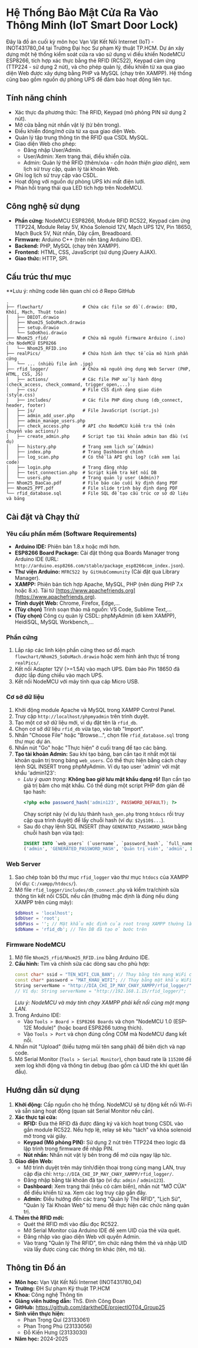 # Hệ Thống Bảo Mật Cửa Ra Vào Thông Minh (IoT Smart Door Lock)

Đây là đồ án cuối kỳ môn học Vạn Vật Kết Nối Internet (IoT) - INOT431780_04 tại Trường Đại học Sư phạm Kỹ thuật TP.HCM. Dự án xây dựng một hệ thống kiểm soát cửa ra vào sử dụng vi điều khiển NodeMCU ESP8266, tích hợp xác thực bằng thẻ RFID (RC522), Keypad cảm ứng (TTP224 - sử dụng 2 nút), và cho phép quản lý, điều khiển từ xa qua giao diện Web được xây dựng bằng PHP và MySQL (chạy trên XAMPP). Hệ thống cũng bao gồm nguồn dự phòng UPS để đảm bảo hoạt động liên tục.

## Tính năng chính

*   Xác thực đa phương thức: Thẻ RFID, Keypad (mô phỏng PIN sử dụng 2 nút).
*   Mở cửa bằng nút nhấn vật lý (từ bên trong).
*   Điều khiển đóng/mở cửa từ xa qua giao diện Web.
*   Quản lý tập trung thông tin thẻ RFID qua CSDL MySQL.
*   Giao diện Web cho phép:
    *   Đăng nhập User/Admin.
    *   User/Admin: Xem trạng thái, điều khiển cửa.
    *   Admin: Quản lý thẻ RFID (thêm/xóa - *cần hoàn thiện giao diện*), xem lịch sử truy cập, quản lý tài khoản Web.
*   Ghi log lịch sử truy cập vào CSDL.
*   Hoạt động với nguồn dự phòng UPS khi mất điện lưới.
*   Phản hồi trạng thái qua LED tích hợp trên NodeMCU.

## Công nghệ sử dụng

*   **Phần cứng:** NodeMCU ESP8266, Module RFID RC522, Keypad cảm ứng TTP224, Module Relay 5V, Khóa Solenoid 12V, Mạch UPS 12V, Pin 18650, Mạch Buck 5V, Nút nhấn, Dây cắm, Breadboard.
*   **Firmware:** Arduino C++ (trên nền tảng Arduino IDE).
*   **Backend:** PHP, MySQL (chạy trên XAMPP).
*   **Frontend:** HTML, CSS, JavaScript (sử dụng jQuery AJAX).
*   **Giao thức:** HTTP, SPI.

## Cấu trúc thư mục
**Lưu ý: những code liên quan chỉ có ở Repo GitHub
```
.
├── flowchart/               # Chứa các file sơ đồ (.drawio: ERD, Khối, Mạch, Thuật toán)
│   ├── DBIOT.drawio
│   ├── Nhom25_SoDoMach.drawio
│   ├── setup.drawio
│   └── SoDoKhoi.drawio
├── Nhom25_rfid/             # Chứa mã nguồn firmware Arduino (.ino) cho NodeMCU ESP8266
│   └── Nhom25_RFID.ino
├── realPics/                # Chứa hình ảnh thực tế của mô hình phần cứng
│   └── ... (nhiều file ảnh .jpg)
├── rfid_logger/             # Chứa mã nguồn ứng dụng Web Server (PHP, HTML, CSS, JS)
│   ├── actions/             # Các file PHP xử lý hành động (check_access, check_command, trigger_open,...)
│   ├── css/                 # File CSS định dạng giao diện (style.css)
│   ├── includes/            # Các file PHP dùng chung (db_connect, header, footer)
│   ├── js/                  # File JavaScript (script.js)
│   ├── admin_add_user.php
│   ├── admin_manage_users.php
│   ├── check_access.php     # API cho NodeMCU kiểm tra thẻ (nên chuyển vào actions/)
│   ├── create_admin.php     # Script tạo tài khoản admin ban đầu (ví dụ)
│   ├── history.php          # Trang xem lịch sử (Admin)
│   ├── index.php            # Trang Dashboard chính
│   ├── log_scan.php         # Có thể là API ghi log? (cần xem lại code)
│   ├── login.php            # Trang đăng nhập
│   ├── test_connection.php  # Script kiểm tra kết nối DB
│   └── users.php            # Trang quản lý user (Admin)?
├── Nhom25_BaoCao.pdf        # File báo cáo cuối kỳ định dạng PDF
├── Nhom25_PPT.pdf           # File slide trình bày định dạng PDF
└── rfid_database.sql        # File SQL để tạo cấu trúc cơ sở dữ liệu và bảng
```

## Cài đặt và Chạy thử

### Yêu cầu phần mềm (Software Requirements)

*   **Arduino IDE:** Phiên bản 1.8.x hoặc mới hơn.
*   **ESP8266 Board Package:** Cài đặt thông qua Boards Manager trong Arduino IDE (URL: `http://arduino.esp8266.com/stable/package_esp8266com_index.json`).
*   **Thư viện Arduino:** `MFRC522 by GitHubCommunity` (Cài đặt qua Library Manager).
*   **XAMPP:** Phiên bản tích hợp Apache, MySQL, PHP (nên dùng PHP 7.x hoặc 8.x). Tải từ [https://www.apachefriends.org](https://www.apachefriends.org).
*   **Trình duyệt Web:** Chrome, Firefox, Edge,...
*   **(Tùy chọn)** Trình soạn thảo mã nguồn: VS Code, Sublime Text,...
*   **(Tùy chọn)** Công cụ quản lý CSDL: phpMyAdmin (đi kèm XAMPP), HeidiSQL, MySQL Workbench,...

### Phần cứng

1.  Lắp ráp các linh kiện phần cứng theo sơ đồ mạch `flowchart/Nhom25_SoDoMach.drawio` hoặc xem hình ảnh thực tế trong `realPics/`.
2.  Kết nối Adapter 12V (>=1.5A) vào mạch UPS. Đảm bảo Pin 18650 đã được lắp đúng chiều vào mạch UPS.
3.  Kết nối NodeMCU với máy tính qua cáp Micro USB.

### Cơ sở dữ liệu

1.  Khởi động module Apache và MySQL trong XAMPP Control Panel.
2.  Truy cập `http://localhost/phpmyadmin` trên trình duyệt.
3.  Tạo một cơ sở dữ liệu mới, ví dụ đặt tên là `rfid_db`.
4.  Chọn cơ sở dữ liệu `rfid_db` vừa tạo, vào tab "Import".
5.  Nhấn "Choose File" hoặc "Browse...", chọn file `rfid_database.sql` trong thư mục dự án.
6.  Nhấn nút "Go" hoặc "Thực hiện" ở cuối trang để tạo các bảng.
7.  **Tạo tài khoản Admin:** Sau khi tạo bảng, bạn cần tạo ít nhất một tài khoản quản trị trong bảng `web_users`. Có thể thực hiện bằng cách chạy lệnh SQL INSERT trong phpMyAdmin. Ví dụ tạo user 'admin' với mật khẩu 'admin123':
    *   *Lưu ý quan trọng:* **Không bao giờ lưu mật khẩu dạng rõ!** Bạn cần tạo giá trị băm cho mật khẩu. Có thể dùng một script PHP đơn giản để tạo hash:
        ```php
        <?php echo password_hash('admin123', PASSWORD_DEFAULT); ?>
        ```
        Chạy script này (ví dụ lưu thành `hash_gen.php` trong `htdocs` rồi truy cập qua trình duyệt) để lấy chuỗi hash (ví dụ: `$2y$10$...`).
    *   Sau đó chạy lệnh SQL INSERT (thay `GENERATED_PASSWORD_HASH` bằng chuỗi hash bạn vừa tạo):
        ```sql
        INSERT INTO `web_users` (`username`, `password_hash`, `full_name`, `role`, `is_active`) VALUES
        ('admin', 'GENERATED_PASSWORD_HASH', 'Quản trị viên', 'admin', 1);
        ```

### Web Server

1.  Sao chép toàn bộ thư mục `rfid_logger` vào thư mục `htdocs` của XAMPP (ví dụ: `C:/xampp/htdocs/`).
2.  Mở file `rfid_logger/includes/db_connect.php` và kiểm tra/chỉnh sửa thông tin kết nối CSDL nếu cần (thường mặc định là đúng nếu dùng XAMPP trên cùng máy):
    ```php
    $dbHost = 'localhost';
    $dbUser = 'root';
    $dbPass = ''; // Mật khẩu mặc định của root trong XAMPP thường là rỗng
    $dbName = 'rfid_db'; // Tên DB đã tạo ở bước trên
    ```

### Firmware NodeMCU

1.  Mở file `Nhom25_rfid/Nhom25_RFID.ino` bằng Arduino IDE.
2.  **Cấu hình:** Tìm và chỉnh sửa các dòng sau cho phù hợp:
    ```cpp
    const char* ssid = "TEN_WIFI_CUA_BAN"; // Thay bằng tên mạng WiFi của bạn
    const char* password = "MAT_KHAU_WIFI"; // Thay bằng mật khẩu WiFi của bạn
    String serverName = "http://DIA_CHI_IP_MAY_CHAY_XAMPP/rfid_logger/"; // Thay bằng IP của máy tính chạy XAMPP
    // Ví dụ: String serverName = "http://192.168.1.15/rfid_logger/";
    ```
    *Lưu ý: NodeMCU và máy tính chạy XAMPP phải kết nối cùng một mạng LAN.*
3.  Trong Arduino IDE:
    *   Vào `Tools > Board > ESP8266 Boards` và chọn "NodeMCU 1.0 (ESP-12E Module)" (hoặc board ESP8266 tương thích).
    *   Vào `Tools > Port` và chọn đúng cổng COM mà NodeMCU đang kết nối.
4.  Nhấn nút "Upload" (biểu tượng mũi tên sang phải) để biên dịch và nạp code.
5.  Mở Serial Monitor (`Tools > Serial Monitor`), chọn baud rate là `115200` để xem log khởi động và thông tin debug (bao gồm cả UID thẻ khi quét lần đầu).

## Hướng dẫn sử dụng

1.  **Khởi động:** Cấp nguồn cho hệ thống. NodeMCU sẽ tự động kết nối Wi-Fi và sẵn sàng hoạt động (quan sát Serial Monitor nếu cần).
2.  **Xác thực tại cửa:**
    *   **RFID:** Đưa thẻ RFID đã được đăng ký và kích hoạt trong CSDL vào gần module RC522. Nếu hợp lệ, relay sẽ kêu "tách" và khóa solenoid mở trong vài giây.
    *   **Keypad (Mô phỏng PIN):** Sử dụng 2 nút trên TTP224 theo logic đã lập trình trong firmware để nhập PIN.
    *   **Nút nhấn:** Nhấn nút vật lý bên trong để mở cửa ngay lập tức.
3.  **Giao diện Web:**
    *   Mở trình duyệt trên máy tính/điện thoại trong cùng mạng LAN, truy cập địa chỉ: `http://DIA_CHI_IP_MAY_CHAY_XAMPP/rfid_logger/`.
    *   Đăng nhập bằng tài khoản đã tạo (ví dụ: `admin` / `admin123`).
    *   **Dashboard:** Xem trạng thái (nếu có cảm biến), nhấn nút "MỞ CỬA" để điều khiển từ xa. Xem các log truy cập gần đây.
    *   **Admin:** Điều hướng đến các trang "Quản lý Thẻ RFID", "Lịch Sử", "Quản lý Tài Khoản Web" từ menu để thực hiện các chức năng quản trị.
4.  **Thêm thẻ RFID mới:**
    *   Quét thẻ RFID mới vào đầu đọc RC522.
    *   Mở Serial Monitor của Arduino IDE để xem UID của thẻ vừa quét.
    *   Đăng nhập vào giao diện Web với quyền Admin.
    *   Vào trang "Quản lý Thẻ RFID", tìm chức năng thêm thẻ và nhập UID vừa lấy được cùng các thông tin khác (tên, mô tả).

## Thông tin Đồ án

*   **Môn học:** Vạn Vật Kết Nối Internet (INOT431780_04)
*   **Trường:** ĐH Sư phạm Kỹ thuật TP.HCM
*   **Khoa:** Công nghệ Thông tin
*   **Giảng viên hướng dẫn:** ThS. Đinh Công Đoan
*   **GitHub:** https://github.com/darktheDE/projectIOT04_Group25
*   **Sinh viên thực hiện:**
    *   Phan Trọng Quí (23133061)
    *   Phan Trọng Phú (23133056)
    *   Đỗ Kiến Hưng (23133030)
*   **Năm học:** 2024-2025

